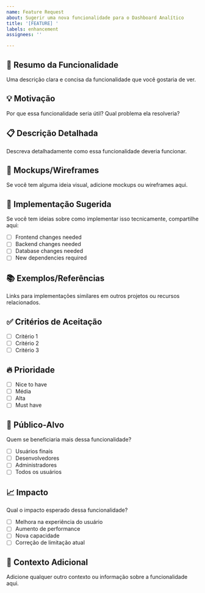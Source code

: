 ```yaml
---
name: Feature Request
about: Sugerir uma nova funcionalidade para o Dashboard Analítico
title: '[FEATURE] '
labels: enhancement
assignees: ''

---
```


## 🚀 Resumo da Funcionalidade
Uma descrição clara e concisa da funcionalidade que você gostaria de ver.

## 💡 Motivação
Por que essa funcionalidade seria útil? Qual problema ela resolveria?

## 📋 Descrição Detalhada
Descreva detalhadamente como essa funcionalidade deveria funcionar.

## 🎨 Mockups/Wireframes
Se você tem alguma ideia visual, adicione mockups ou wireframes aqui.

## 🔧 Implementação Sugerida
Se você tem ideias sobre como implementar isso tecnicamente, compartilhe aqui:

- [ ] Frontend changes needed
- [ ] Backend changes needed
- [ ] Database changes needed
- [ ] New dependencies required

## 📚 Exemplos/Referências
Links para implementações similares em outros projetos ou recursos relacionados.

## ✅ Critérios de Aceitação
- [ ] Critério 1
- [ ] Critério 2
- [ ] Critério 3

## 🔥 Prioridade
- [ ] Nice to have
- [ ] Média
- [ ] Alta
- [ ] Must have

## 🎯 Público-Alvo
Quem se beneficiaria mais dessa funcionalidade?
- [ ] Usuários finais
- [ ] Desenvolvedores
- [ ] Administradores
- [ ] Todos os usuários

## 📈 Impacto
Qual o impacto esperado dessa funcionalidade?
- [ ] Melhora na experiência do usuário
- [ ] Aumento de performance
- [ ] Nova capacidade
- [ ] Correção de limitação atual

## 📝 Contexto Adicional
Adicione qualquer outro contexto ou informação sobre a funcionalidade aqui.
